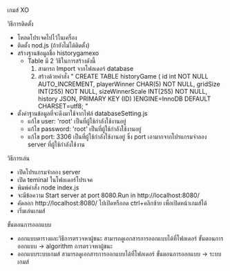 เกมส์ XO 

วิธีการติดตั้ง
- โหลดโปรเจคไปไว้ในเครื่อง
- ติดตั้ง nod.js (ถ้ายังไม่ได้ติดตั้ง)
- สร้างฐานข้อมูลชื่อ historygamexo
    - Table มี 2 วิธีในการสร้างดังนี้
        1. สามารถ Import จากโฟลเดอร์ database
        2. สร้างด้วยคำสั่ง 
            "
            CREATE TABLE historyGame (
	        id int NOT NULL AUTO_INCREMENT,
            playerWinner CHAR(5) NOT NULL,
            gridSize INT(255) NOT NULL,
            sizeWinnerScale INT(255) NOT NULL,
            history JSON,
            PRIMARY KEY (ID)
            )ENGINE=InnoDB DEFAULT CHARSET=utf8; 
            "
- ตั้งค่าฐานข้อมูลที่จะดึงมาใช้จากไฟล์ databaseSetting.js
    - แก้ไข user: 'root' เป็นที่ผู้ใช้กำลังใช้งานอยู่
    - แก้ไข password: 'root' เป็นที่ผู้ใช้กำลังใช้งานอยู่
    - แก้ไข port: 3306 เป็นที่ผู้ใช้กำลังใช้งานอยู่ ซึ่ง port เอามากจากโปรแกรมจำลอง server ที่ผู้ใช้กำลังใช้งาน

วิธีการเล่น
- เปิดโปรแกรมจำลอง server
- เปิด teminal ในโฟลเดอร์โปรเจค
- พิมพ์คำสั่ง node index.js
- จะมีข้อความ Start server at port 8080.Run in http://localhost:8080/ 
- คัดลอก http://localhost:8080/ ไปเปิดหรือกด ctrl+คลิกซ้าย เพื่อเปิดหน้าเกมส์ได้
- เริ่มเล่นเกมส์

ขั้นตอนการออกแบบ
- ออกแบบตารางและวิธีการตรวจหาผู้ชนะ สามารถดูเอกสารการออกแบบได้ที่โฟลเดอร์ ขั้นตอนการออกแบบ -> algorithm การตรวจหาผู้ชนะ
- ออกแบบระบบเกมส์ สามารถดูเอกสารการออกแบบได้ที่โฟลเดอร์ ขั้นตอนการออกแบบ -> ระบบเกมส์ 